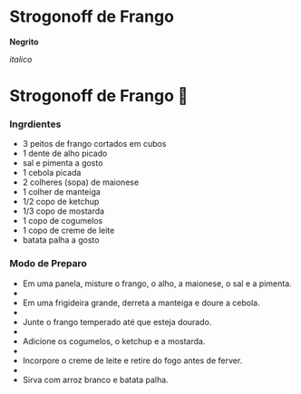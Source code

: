 # Strogonoff de Frango

**Negrito**

_italico_


# Strogonoff de Frango :chicken:

### Ingrdientes
 - 3 peitos de frango cortados em cubos
 - 1 dente de alho picado
 - sal e pimenta a gosto
 - 1 cebola picada
 - 2 colheres (sopa) de maionese
 - 1 colher de manteiga
 - 1/2 copo de ketchup
 - 1/3 copo de mostarda
 - 1 copo de cogumelos
 - 1 copo de creme de leite
 - batata palha a gosto
 
 
### Modo de Preparo

 - Em uma panela, misture o frango, o alho, a maionese, o sal e a pimenta.
 - 
 - Em uma frigideira grande, derreta a manteiga e doure a cebola.
 - 
 - Junte o frango temperado até que esteja dourado.
 - 
 - Adicione os cogumelos, o ketchup e a mostarda.
 - 
 - Incorpore o creme de leite e retire do fogo antes de ferver.
 - 
 - Sirva com arroz branco e batata palha.